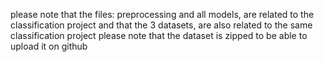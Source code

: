 please note that the files: preprocessing and all models, are related to the classification project
and that the 3 datasets, are also related to the same classification project
please note that the dataset is zipped to be able to upload it on github
